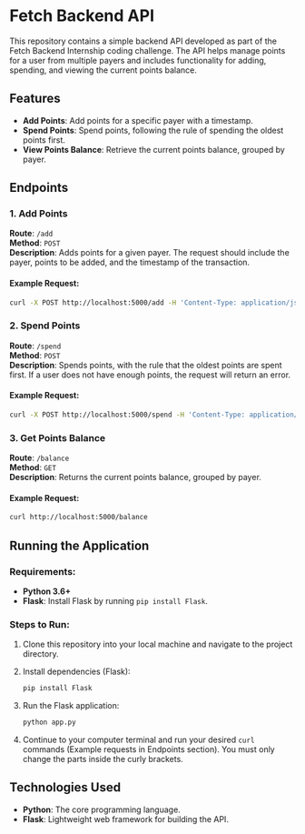 # Fetch Backend API

This repository contains a simple backend API developed as part of the Fetch Backend Internship coding challenge. The API helps manage points for a user from multiple payers and includes functionality for adding, spending, and viewing the current points balance.

## Features

- **Add Points**: Add points for a specific payer with a timestamp.
- **Spend Points**: Spend points, following the rule of spending the oldest points first.
- **View Points Balance**: Retrieve the current points balance, grouped by payer.

## Endpoints

### 1. Add Points
**Route**: `/add`  
**Method**: `POST`  
**Description**: Adds points for a given payer. The request should include the payer, points to be added, and the timestamp of the transaction.

#### Example Request:
```bash
curl -X POST http://localhost:5000/add -H 'Content-Type: application/json' -d '{"payer": "DANNON", "points": 5000, "timestamp": "2022-11-01T14:00:00Z"}'
```

### 2. Spend Points
**Route**: `/spend`  
**Method**: `POST`  
**Description**: Spends points, with the rule that the oldest points are spent first. If a user does not have enough points, the request will return an error.

#### Example Request:
```bash
curl -X POST http://localhost:5000/spend -H 'Content-Type: application/json' -d '{"points": 5000}'
```

### 3. Get Points Balance
**Route**: `/balance`  
**Method**: `GET`  
**Description**: Returns the current points balance, grouped by payer.

#### Example Request:
```bash
curl http://localhost:5000/balance
```

## Running the Application

### Requirements:
- **Python 3.6+**
- **Flask**: Install Flask by running `pip install Flask`.

### Steps to Run:

1. Clone this repository into your local machine and navigate to the project directory.

2. Install dependencies (Flask):
   ```bash
   pip install Flask
   ```

3. Run the Flask application:
   ```bash
   python app.py
   ```

4. Continue to your computer terminal and run your desired `curl` commands (Example requests in Endpoints section). You must only change the parts inside the curly brackets.


## Technologies Used

- **Python**: The core programming language.
- **Flask**: Lightweight web framework for building the API.
